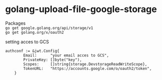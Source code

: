 # golang-upload-file-google-storage
Packages\
`
go get google.golang.org/api/storage/v1
 `\
 `
 go get golang.org/x/oauth2
 `

 setting acces to GCS
```\
authconf := &jwt.Config{
		Email:      "your email acces to GCS",
		PrivateKey: []byte("key"),
		Scopes:     []string{storage.DevstorageReadWriteScope},
		TokenURL:   "https://accounts.google.com/o/oauth2/token",
	}
```

